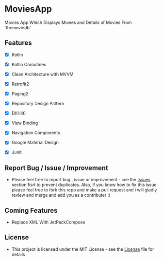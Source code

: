 # MoviesApp

Movies App Which Displays Movies and Details of Movies From 'themoviedb'

## Features
- [x] Kotlin
- [x] Kotlin Coroutines
- [x] Clean Architecture with MVVM
- [x] Retrofit2
- [x] Paging2
- [x] Repository Design Pattern
- [x] DI(Hilt)
- [x] View Binding
- [x] Navigation Components
- [x] Google Material Design
- [x] Junit

 
## Report Bug / Issue / Improvement
* Please feel free to report bug , issue or improvement - see the [Issues](https://github.com/YasserAdel564/MoviesApp/issues) section fisrt to prevent duplicates. Also, if you know how to fix this issue please feel free to fork this repo and make a pull request and i will gladly review and merge and add you as a contributer :)

## Coming Features
 * Replace XML With JetPackCompose

## License
* This project is licensed under the MIT License - see the [License](https://github.com/YasserAdel564/MoviesApp/blob/main/LICENSE)
 file for details

